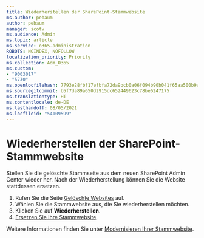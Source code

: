 ```yaml
---
title: Wiederherstellen der SharePoint-Stammwebsite
ms.author: pebaum
author: pebaum
manager: scotv
ms.audience: Admin
ms.topic: article
ms.service: o365-administration
ROBOTS: NOINDEX, NOFOLLOW
localization_priority: Priority
ms.collection: Adm_O365
ms.custom:
- "9003017"
- "5730"
ms.openlocfilehash: 7793e28fbf17efbfa72da9bcb0a06f094b90b041f65aa500b9ab85010c234a02
ms.sourcegitcommit: b5f7da89a650d2915dc652449623c78be6247175
ms.translationtype: HT
ms.contentlocale: de-DE
ms.lasthandoff: 08/05/2021
ms.locfileid: "54109599"
---
```

# <a name="restore-the-sharepoint-root-site"></a>Wiederherstellen der SharePoint-Stammwebsite

Stellen Sie die gelöschte Stammseite aus dem neuen SharePoint Admin Center wieder her. Nach der Wiederherstellung können Sie die Website stattdessen ersetzen.

1. Rufen Sie die Seite [Gelöschte Websites](https://admin.microsoft.com/sharepoint?page=recycleBin&modern=true) auf. 
2. Wählen Sie die Stammwebsite aus, die Sie wiederherstellen möchten.
3. Klicken Sie auf **Wiederherstellen**.
4. [Ersetzen Sie Ihre Stammwebsite](https://docs.microsoft.com/sharepoint/troubleshoot/sites/url-that-resides-under-root-site-collection-is-broken).

Weitere Informationen finden Sie unter [Modernisieren Ihrer Stammwebsite](https://docs.microsoft.com/sharepoint/modern-root-site).
